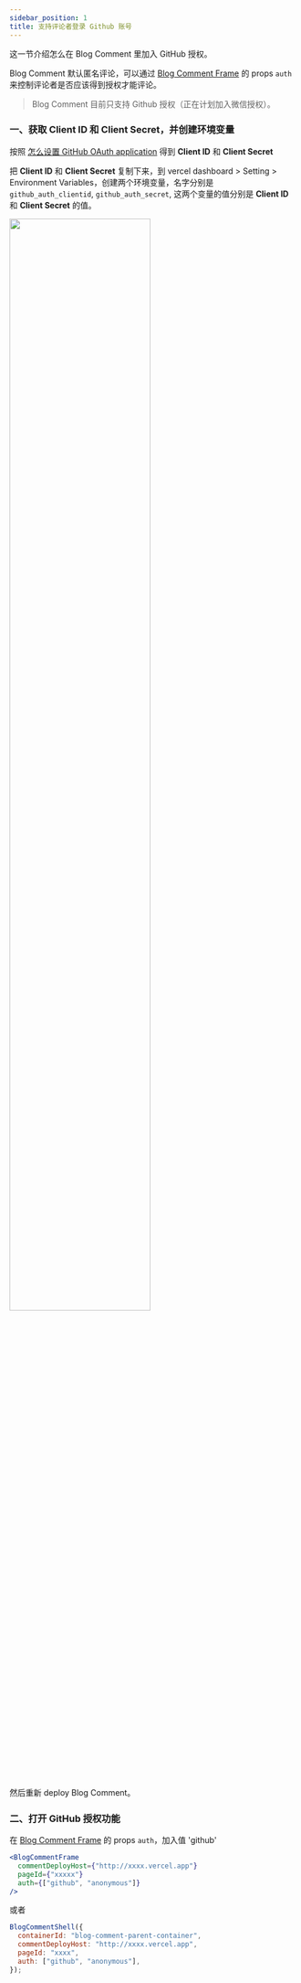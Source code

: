 ```yaml
---
sidebar_position: 1
title: 支持评论者登录 Github 账号
---
```


这一节介绍怎么在 Blog Comment 里加入 GitHub 授权。

Blog Comment 默认匿名评论，可以通过 [Blog Comment Frame](../blog_comment_frame) 的 props `auth` 来控制评论者是否应该得到授权才能评论。

> Blog Comment 目前只支持 Github 授权（正在计划加入微信授权）。

### 一、获取 **Client ID** 和 **Client Secret**，并创建环境变量

按照 [怎么设置 GitHub OAuth application](../FAQ/how-apply-github-OAuth) 得到 **Client ID** 和 **Client Secret**

把 **Client ID** 和 **Client Secret** 复制下来，到 vercel dashboard > Setting > Environment Variables，创建两个环境变量，名字分别是 `github_auth_clientid`, `github_auth_secret`, 这两个变量的值分别是 **Client ID** 和 **Client Secret** 的值。

<img src='/img/github-oauth-3.png' width='70%'/>

然后重新 deploy Blog Comment。

### 二、打开 GitHub 授权功能

在 [Blog Comment Frame](../blog_comment_frame) 的 props `auth`，加入值 'github'

```jsx title='React'
<BlogCommentFrame
  commentDeployHost={"http://xxxx.vercel.app"}
  pageId={"xxxxx"}
  auth={["github", "anonymous"]}
/>
```

或者

```js title='非 React'
BlogCommentShell({
  containerId: "blog-comment-parent-container",
  commentDeployHost: "http://xxxx.vercel.app",
  pageId: "xxxx",
  auth: ["github", "anonymous"],
});
```
